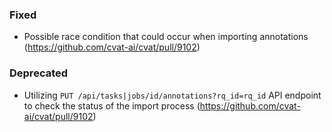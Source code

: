 ### Fixed

- Possible race condition that could occur when importing annotations
  (<https://github.com/cvat-ai/cvat/pull/9102>)

### Deprecated

- Utilizing `PUT /api/tasks|jobs/id/annotations?rq_id=rq_id` API endpoint
  to check the status of the import process
  (<https://github.com/cvat-ai/cvat/pull/9102>)
